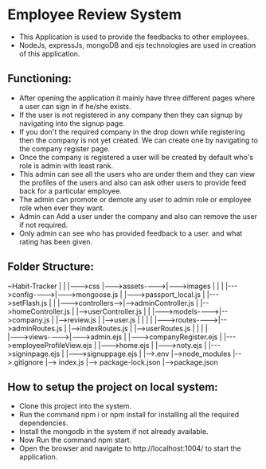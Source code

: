 # Employee Review System
* This Application is used to provide the feedbacks to other employees.
* NodeJs, expressJs, mongoDB and ejs technologies are used in creation of this application.
## Functioning:
* After opening the application it mainly have three different pages where a user can sign in if he/she exists.
* If the user is not registered in any company then they can signup by navigating into the signup page.
* If you don't the required company in the drop down while registering then the company is not yet created. We can create one by navigating to the company register page.
* Once the company is registered a user will be created by default who's role is admin with least rank.
* This admin can see all the users who are under them and they can view the profiles of the users and also can ask other users to provide feed back for a particular employee.
* The admin can promote or demote any user to admin role or employee role when ever they want.
* Admin can Add a user under the company and also can remove the user if not required.
* Only admin can see who has provided feedback to a user. and what rating has been given.
## Folder Structure:

~Habit-Tracker
    |
    |               |--->css
    |--->assets---->|--->images
    |
    |
    |
    |--->config---->|--->mongoose.js
    |               |--->passport_local.js
    |               |--->setFlash.js
    |
    |
    |--->controllers-->|-->adminController.js
    |                  |-->homeController.js
    |                  |-->userController.js
    |
    |
    |--->models---->|-->company.js
    |               |-->review.js
    |               |-->user.js
    |
    |
    |
    |
    |--->routes---->|-->adminRoutes.js
    |               |-->indexRoutes.js
    |               |-->userRoutes.js
    |
    |
    |
    |              
    |--->views---->|--->admin.ejs
    |              |--->companyRegister.ejs
    |              |--->employeeProfileView.ejs
    |              |--->home.ejs
    |              |--->noty.ejs
    |              |--->signinpage.ejs
    |              |--->signuppage.ejs
    |
    |-->.env
    |-->node_modules
    |-->.gitignore
    |--> index.js
    |--> package-lock.json
    |-->package.json


## How to setup the project on local system:
* Clone this project into the system.
* Run the command npm i or npm install for installing all the required dependencies.
* Install the mongodb in the system if not already available.
* Now Run the command npm start.
* Open the browser and navigate to http://localhost:1004/ to start the application.